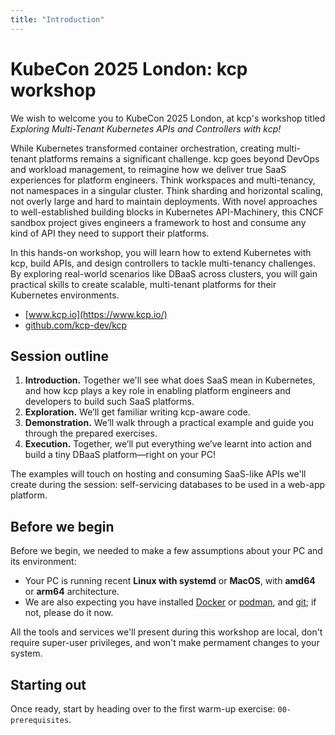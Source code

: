 ```yaml
---
title: "Introduction"
---
```

# KubeCon 2025 London: kcp workshop

We wish to welcome you to KubeCon 2025 London, at kcp's workshop titled _Exploring Multi-Tenant Kubernetes APIs and Controllers with kcp!_

While Kubernetes transformed container orchestration, creating multi-tenant platforms remains a significant challenge. kcp goes beyond DevOps and workload management, to reimagine how we deliver true SaaS experiences for platform engineers. Think workspaces and multi-tenancy, not namespaces in a singular cluster. Think sharding and horizontal scaling, not overly large and hard to maintain deployments. With novel approaches to well-established building blocks in Kubernetes API-Machinery, this CNCF sandbox project gives engineers a framework to host and consume any kind of API they need to support their platforms.

In this hands-on workshop, you will learn how to extend Kubernetes with kcp, build APIs, and design controllers to tackle multi-tenancy challenges. By exploring real-world scenarios like DBaaS across clusters, you will gain practical skills to create scalable, multi-tenant platforms for their Kubernetes environments.

* [www.kcp.io](https://www.kcp.io/)
* [github.com/kcp-dev/kcp](https://github.com/kcp-dev/kcp)

## Session outline

1. **Introduction.** Together we'll see what does SaaS mean in Kubernetes, and how kcp plays a key role in enabling platform engineers and developers to build such SaaS platforms.
2. **Exploration.** We’ll get familiar writing kcp-aware code.
3. **Demonstration.** We’ll walk through a practical example and guide you through the prepared exercises.
4. **Execution.** Together, we’ll put everything we’ve learnt into action and build a tiny DBaaS platform—right on your PC!

The examples will touch on hosting and consuming SaaS-like APIs we'll create during the session: self-servicing databases to be used in a web-app platform.

## Before we begin

Before we begin, we needed to make a few assumptions about your PC and its environment:
* Your PC is running recent **Linux with systemd** or **MacOS**, with **amd64** or **arm64** architecture.
* We are also expecting you have installed [Docker](https://www.docker.com/) or [podman](https://podman.io/), and [git](https://git-scm.com/); if not, please do it now.

All the tools and services we'll present during this workshop are local, don't require super-user privileges, and won't make permament changes to your system.

## Starting out

Once ready, start by heading over to the first warm-up exercise: `00-prerequisites`.
